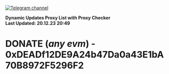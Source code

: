 [![Telegram channel](https://img.shields.io/endpoint?url=https://runkit.io/damiankrawczyk/telegram-badge/branches/master?url=https://t.me/n4z4v0d)](https://t.me/n4z4v0d) 

**Dynamic Updates Proxy List with Proxy Checker**  
**Last Updated: 20.12.23 20:49**

# DONATE (_any evm_) - 0xDEADf12DE9A24b47Da0a43E1bA70B8972F5296F2
